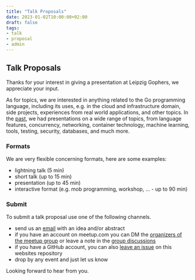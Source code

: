 ```yaml
---
title: "Talk Proposals"
date: 2023-01-02T10:00:00+02:00
draft: false
tags:
- talk
- proposal
- admin
---
```


## Talk Proposals

Thanks for your interest in giving a presentation at Leipzig Gophers, we appreciate your input.

As for topics, we are interested in anything related to the Go programming
language, including its uses, e.g. in the cloud and infrastructure domain, side
projects, experiences from real world applications, and other topics. In the
[past](https://golangleipzig.space/tags/summary/), we had presentations on a
wide range of topics, from language features, concurrency, networking,
container technology, machine learning, tools, testing, security, databases,
and much more.

### Formats

We are very flexible concerning formats, here are some examples:

* lightning talk (5 min)
* short talk (up to 15 min)
* presentation (up to 45 min)
* interactive format (e.g. mob programming, workshop, ... - up to 90 min)

### Submit

To submit a talk proposal use one of the following channels.

* send us an [email](mailto:martin.czygan+golangleipzig.space@gmail.com) with an idea and/or abstract
* if you have an account on meetup.com you can DM the [organizers of the meetup group](https://www.meetup.com/leipzig-golang/members/?op=leaders) or leave a note in the [group discussions](https://www.meetup.com/Leipzig-Golang/#discussions)
* if you have a GitHub account, you can also [leave an issue](https://github.com/golang-leipzig/golang-leipzig.github.io/issues/new?template=talk-proposal.md&title=[Talk%20Title]) on this websites repository
* drop by any event and just let us know

Looking forward to hear from you.

